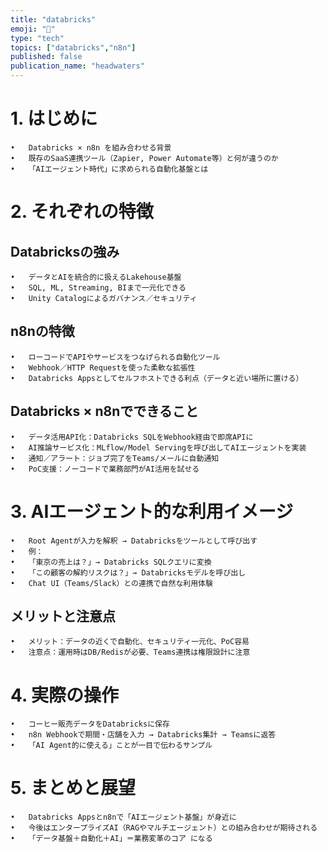 ```yaml
---
title: "databricks"
emoji: "🌱"
type: "tech"
topics: ["databricks","n8n"]
published: false
publication_name: "headwaters"
---
```


# 1. はじめに
	•	Databricks × n8n を組み合わせる背景
	•	既存のSaaS連携ツール（Zapier, Power Automate等）と何が違うのか
	•	「AIエージェント時代」に求められる自動化基盤とは


# 2. それぞれの特徴

## Databricksの強み
	•	データとAIを統合的に扱えるLakehouse基盤
	•	SQL, ML, Streaming, BIまで一元化できる
	•	Unity Catalogによるガバナンス／セキュリティ



## n8nの特徴
	•	ローコードでAPIやサービスをつなげられる自動化ツール
	•	Webhook／HTTP Requestを使った柔軟な拡張性
	•	Databricks Appsとしてセルフホストできる利点（データと近い場所に置ける）


## Databricks × n8nでできること
	•	データ活用API化：Databricks SQLをWebhook経由で即席APIに
	•	AI推論サービス化：MLflow/Model Servingを呼び出してAIエージェントを実装
	•	通知／アラート：ジョブ完了をTeams/メールに自動通知
	•	PoC支援：ノーコードで業務部門がAI活用を試せる

# 3. AIエージェント的な利用イメージ
	•	Root Agentが入力を解釈 → Databricksをツールとして呼び出す
	•	例：
	•	「東京の売上は？」→ Databricks SQLクエリに変換
	•	「この顧客の解約リスクは？」→ Databricksモデルを呼び出し
	•	Chat UI（Teams/Slack）との連携で自然な利用体験


## メリットと注意点
	•	メリット：データの近くで自動化、セキュリティ一元化、PoC容易
	•	注意点：運用時はDB/Redisが必要、Teams連携は権限設計に注意


# 4. 実際の操作
	•	コーヒー販売データをDatabricksに保存
	•	n8n Webhookで期間・店舗を入力 → Databricks集計 → Teamsに返答
	•	「AI Agent的に使える」ことが一目で伝わるサンプル


# 5. まとめと展望
	•	Databricks Appsとn8nで「AIエージェント基盤」が身近に
	•	今後はエンタープライズAI（RAGやマルチエージェント）との組み合わせが期待される
	•	「データ基盤＋自動化＋AI」＝業務変革のコア になる

